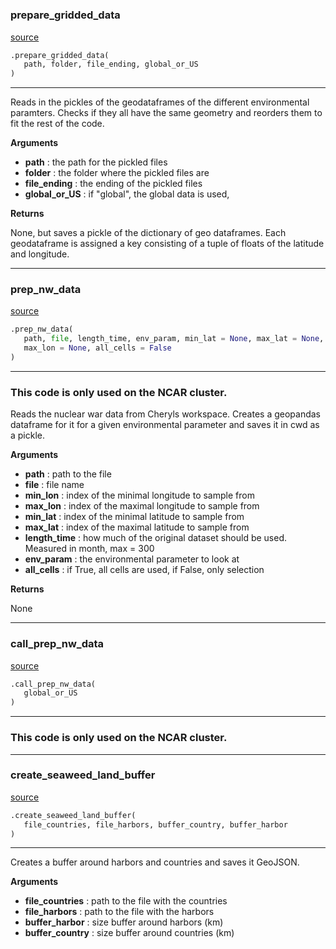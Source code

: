 #


### prepare_gridded_data
[source](https://github.com/allfed/Seaweed-Growth-Model/blob/master/src/processing/preprocessing.py/#L12)
```python
.prepare_gridded_data(
   path, folder, file_ending, global_or_US
)
```

---
Reads in the pickles of the geodataframes of the
different environmental paramters. Checks if they
all have the same geometry and reorders them to fit
the rest of the code.


**Arguments**

* **path**  : the path for the pickled files
* **folder**  : the folder where the pickled files are
* **file_ending**  : the ending of the pickled files
* **global_or_US**  : if "global", the global data is used,


**Returns**

None, but saves a pickle of the dictionary of geo
dataframes. Each geodataframe is assigned a key
consisting of a tuple of floats of the latitude
and longitude.

----


### prep_nw_data
[source](https://github.com/allfed/Seaweed-Growth-Model/blob/master/src/processing/preprocessing.py/#L101)
```python
.prep_nw_data(
   path, file, length_time, env_param, min_lat = None, max_lat = None, min_lon = None,
   max_lon = None, all_cells = False
)
```

---
### This code is only used on the NCAR cluster. ###

Reads the nuclear war data from Cheryls workspace.
Creates a geopandas dataframe for it for a given
environmental parameter and saves it in cwd as a pickle.


**Arguments**

* **path**  : path to the file
* **file**  : file name
* **min_lon**  : index of the minimal longitude to sample from
* **max_lon**  : index of the maximal longitude to sample from
* **min_lat**  : index of the minimal latitude to sample from
* **max_lat**  : index of the maximal latitude to sample from
* **length_time**  : how much of the original dataset should
             be used. Measured in month, max = 300
* **env_param**  : the environmental parameter to look at
* **all_cells**  : if True, all cells are used, if False, only selection


**Returns**

None

----


### call_prep_nw_data
[source](https://github.com/allfed/Seaweed-Growth-Model/blob/master/src/processing/preprocessing.py/#L161)
```python
.call_prep_nw_data(
   global_or_US
)
```

---
### This code is only used on the NCAR cluster. ###

----


### create_seaweed_land_buffer
[source](https://github.com/allfed/Seaweed-Growth-Model/blob/master/src/processing/preprocessing.py/#L185)
```python
.create_seaweed_land_buffer(
   file_countries, file_harbors, buffer_country, buffer_harbor
)
```

---
Creates a buffer around harbors and countries and saves it GeoJSON.


**Arguments**

* **file_countries**  : path to the file with the countries
* **file_harbors**  : path to the file with the harbors
* **buffer_harbor**  : size buffer around harbors (km)
* **buffer_country**  : size buffer around countries (km)

